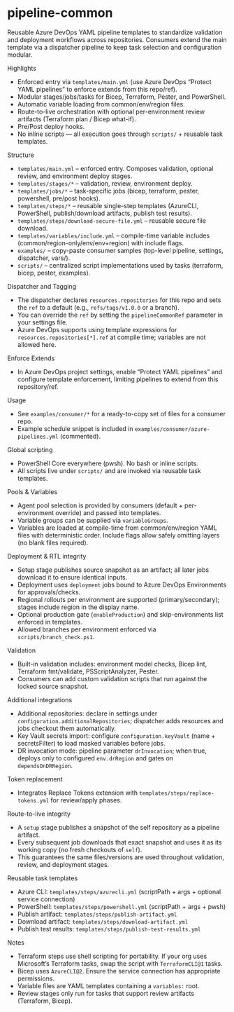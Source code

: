 pipeline-common
================

Reusable Azure DevOps YAML pipeline templates to standardize validation and deployment workflows across repositories. Consumers extend the main template via a dispatcher pipeline to keep task selection and configuration modular.

Highlights
- Enforced entry via `templates/main.yml` (use Azure DevOps “Protect YAML pipelines” to enforce extends from this repo/ref).
- Modular stages/jobs/tasks for Bicep, Terraform, Pester, and PowerShell.
- Automatic variable loading from common/env/region files.
- Route-to-live orchestration with optional per-environment review artifacts (Terraform plan / Bicep what-if).
- Pre/Post deploy hooks.
- No inline scripts — all execution goes through `scripts/` + reusable task templates.

Structure
- `templates/main.yml` – enforced entry. Composes validation, optional review, and environment deploy stages.
- `templates/stages/*` – validation, review, environment deploy.
- `templates/jobs/*` – task-specific jobs (bicep, terraform, pester, powershell, pre/post hooks).
- `templates/steps/*` – reusable single-step templates (AzureCLI, PowerShell, publish/download artifacts, publish test results).
- `templates/steps/download-secure-file.yml` – reusable secure file download.
- `templates/variables/include.yml` – compile-time variable includes (common/region-only/env/env+region) with include flags.
- `examples/` – copy-paste consumer samples (top-level pipeline, settings, dispatcher, vars/).
- `scripts/` – centralized script implementations used by tasks (terraform, bicep, pester, examples).

Dispatcher and Tagging
- The dispatcher declares `resources.repositories` for this repo and sets the `ref` to a default (e.g., `refs/tags/v1.0.0` or a branch).
- You can override the `ref` by setting the `pipelineCommonRef` parameter in your settings file.
- Azure DevOps supports using template expressions for `resources.repositories[*].ref` at compile time; variables are not allowed here.

Enforce Extends
- In Azure DevOps project settings, enable “Protect YAML pipelines” and configure template enforcement, limiting pipelines to extend from this repository/ref.

Usage
- See `examples/consumer/*` for a ready-to-copy set of files for a consumer repo.
- Example schedule snippet is included in `examples/consumer/azure-pipelines.yml` (commented).

Global scripting
- PowerShell Core everywhere (pwsh). No bash or inline scripts.
- All scripts live under `scripts/` and are invoked via reusable task templates.

Pools & Variables
- Agent pool selection is provided by consumers (default + per-environment override) and passed into templates.
- Variable groups can be supplied via `variableGroups`.
- Variables are loaded at compile-time from common/env/region YAML files with deterministic order. Include flags allow safely omitting layers (no blank files required).

Deployment & RTL integrity
- Setup stage publishes source snapshot as an artifact; all later jobs download it to ensure identical inputs.
- Deployment uses `deployment` jobs bound to Azure DevOps Environments for approvals/checks.
- Regional rollouts per environment are supported (primary/secondary); stages include region in the display name.
- Optional production gate (`enableProduction`) and skip-environments list enforced in templates.
- Allowed branches per environment enforced via `scripts/branch_check.ps1`.

Validation
- Built-in validation includes: environment model checks, Bicep lint, Terraform fmt/validate, PSScriptAnalyzer, Pester.
- Consumers can add custom validation scripts that run against the locked source snapshot.

Additional integrations
- Additional repositories: declare in settings under `configuration.additionalRepositories`; dispatcher adds resources and jobs checkout them automatically.
- Key Vault secrets import: configure `configuration.keyVault` (name + secretsFilter) to load masked variables before jobs.
- DR invocation mode: pipeline parameter `drInvocation`; when true, deploys only to configured `env.drRegion` and gates on `dependsOnDRRegion`.

Token replacement
- Integrates Replace Tokens extension with `templates/steps/replace-tokens.yml` for review/apply phases.

Route-to-live integrity
- A `setup` stage publishes a snapshot of the self repository as a pipeline artifact.
- Every subsequent job downloads that exact snapshot and uses it as its working copy (no fresh checkouts of `self`).
- This guarantees the same files/versions are used throughout validation, review, and deployment stages.

Reusable task templates
- Azure CLI: `templates/steps/azurecli.yml` (scriptPath + args + optional service connection)
- PowerShell: `templates/steps/powershell.yml` (scriptPath + args + pwsh)
- Publish artifact: `templates/steps/publish-artifact.yml`
- Download artifact: `templates/steps/download-artifact.yml`
- Publish test results: `templates/steps/publish-test-results.yml`

Notes
- Terraform steps use shell scripting for portability. If your org uses Microsoft’s Terraform tasks, swap the script with `TerraformCLI@1` tasks.
- Bicep uses `AzureCLI@2`. Ensure the service connection has appropriate permissions.
- Variable files are YAML templates containing a `variables:` root.
- Review stages only run for tasks that support review artifacts (Terraform, Bicep).
